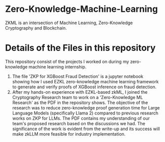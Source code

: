 # Zero-Knowledge-Machine-Learning
ZKML is an intersection of Machine Learning, Zero-Knowledge Cryptography and Blockchain.

# Details of the Files in this repository
This repository consist of the projects I worked on during my zero-knowledge machine learning internship.
1. The file 'ZKP for XGBoost Fraud Detection' is a jupyter notebook showing how I used EZKL zero-knowledge machine learning framework to generate and verify proofs of XGBoost inference on fraud detection.
2. After my hands-on experience with EZKL-based zkML, I joined the Cryptography Research team to work on a 'Zero-Knowledge ML Research' as the PDF in the repository shows. The objective of the research was to reduce zero-knowledge proof generation time for Large Language Models (specifically Llama 2) compared to previous research works on ZKP for LLMs. The PDF contains my understanding of our team's proposed research based on the discussions we had. The significance of the work is evident from the write-up and its success will make zkLLM more feasible for industry implementation.
